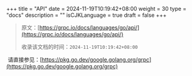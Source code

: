 +++
title = "API"
date = 2024-11-19T10:19:42+08:00
weight = 30
type = "docs"
description = ""
isCJKLanguage = true
draft = false
+++

> 原文：[https://grpc.io/docs/languages/go/api/](https://grpc.io/docs/languages/go/api/)
>
> 收录该文档的时间：`2024-11-19T10:19:42+08:00`

​	请直接参见：[https://pkg.go.dev/google.golang.org/grpc](https://pkg.go.dev/google.golang.org/grpc)
